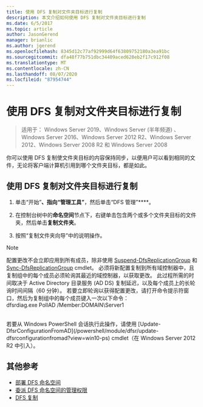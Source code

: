 ```yaml
---
title: 使用 DFS 复制对文件夹目标进行复制
description: 本文介绍如何使用 DFS 复制对文件夹目标进行复制
ms.date: 6/5/2017
ms.topic: article
author: JasonGerend
manager: brianlic
ms.author: jgerend
ms.openlocfilehash: 8345d12c77af92999d64f63809752180a3ea91bc
ms.sourcegitcommit: dfa48f77b751dbc34409aced628eb2f17c912f08
ms.translationtype: MT
ms.contentlocale: zh-CN
ms.lasthandoff: 08/07/2020
ms.locfileid: "87954744"
---
```

# <a name="replicate-folder-targets-using-dfs-replication"></a>使用 DFS 复制对文件夹目标进行复制

> 适用于： Windows Server 2019、Windows Server (半年频道) 、Windows Server 2016、Windows Server 2012 R2、Windows Server 2012、Windows Server 2008 R2 和 Windows Server 2008

你可以使用 DFS 复制使文件夹目标的内容保持同步，以便用户可以看到相同的文件，无论将客户端计算机引用到哪个文件夹目标，都是如此。

## <a name="to-replicate-folder-targets-using-dfs-replication"></a>使用 DFS 复制对文件夹目标进行复制

1.  单击“开始”****、指向“管理工具”****，然后单击“DFS 管理”****。

2.  在控制台树中的**命名空间**节点下，右键单击包含两个或多个文件夹目标的文件夹，然后单击**复制文件夹**。

3.  按照“复制文件夹向导”中的说明操作。

> [!NOTE]
> 配置更改不会立即应用到所有成员，除非使用 [Suspend-DfsReplicationGroup](/powershell/module/dfsr/suspend-dfsreplicationgroup?view=win10-ps) 和 [Sync-DfsReplicationGroup](/powershell/module/dfsr/sync-dfsreplicationgroup?view=win10-ps) cmdlet。 必须将新配置复制到所有域控制器中，且复制组中的每个成员必须轮询其最近的域控制器，以获取更改。 此过程所需的时间取决于 Active Directory 目录服务 (AD DS) 复制延迟，以及每个成员上的长轮询时间间隔（60 分钟）。 若要立即轮询以获得配置更改，请打开命令提示符窗口，然后为复制组中的每个成员键入一次以下命令： <br /> dfsrdiag.exe PollAD /Member:DOMAIN\Server1
<br />
若要从 Windows PowerShell 会话执行此操作，请使用 [Update-DfsrConfigurationFromAD](/powershell/module/dfsr/update-dfsrconfigurationfromad?view=win10-ps) cmdlet（在 Windows Server 2012 R2 中引入）。

## <a name="additional-references"></a>其他参考

-   [部署 DFS 命名空间](deploying-dfs-namespaces.md)
-   [委派 DFS 命名空间的管理权限](delegate-management-permissions-for-dfs-namespaces.md)
-   [DFS 复制](../dfs-replication/dfsr-overview.md)
